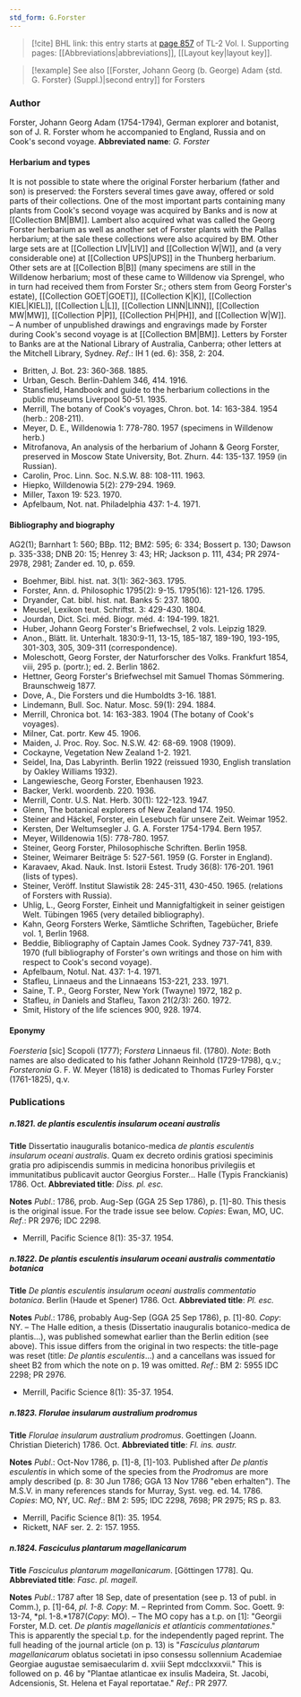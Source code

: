 ```yaml
---
std_form: G.Forster
---
```


> [!cite] BHL link: this entry starts at [page 857](https://www.biodiversitylibrary.org/page/33120988) of TL-2 Vol. I.
> Supporting pages: [[Abbreviations|abbreviations]], [[Layout key|layout key]].

> [!example] See also [[Forster, Johann Georg (b. George) Adam {std. G. Forster} (Suppl.)|second entry]] for Forsters

### Author

Forster, Johann Georg Adam (1754-1794), German explorer and botanist, son of J. R. Forster whom he accompanied to England, Russia and on Cook's second voyage. 
**Abbreviated name**: *G. Forster*

#### Herbarium and types

It is not possible to state where the original Forster herbarium (father and son) is preserved: the Forsters several times gave away, offered or sold parts of their collections. One of the most important parts containing many plants from Cook's second voyage was acquired by Banks and is now at [[Collection BM|BM]]. Lambert also acquired what was called the Georg Forster herbarium as well as another set of Forster plants with the Pallas herbarium; at the sale these collections were also acquired by BM. Other large sets are at [[Collection LIV|LIV]] and [[Collection W|W]], and (a very considerable one) at [[Collection UPS|UPS]] in the Thunberg herbarium. Other sets are at [[Collection B|B]] (many specimens are still in the Willdenow herbarium; most of these came to Willdenow via Sprengel, who in turn had received them from Forster Sr.; others stem from Georg Forster's estate), [[Collection GOET|GOET]], [[Collection K|K]], [[Collection KIEL|KIEL]], [[Collection L|L]], [[Collection LINN|LINN]], [[Collection MW|MW]], [[Collection P|P]], [[Collection PH|PH]], and [[Collection W|W]]. – A number of unpublished drawings and engravings made by Forster during Cook's second voyage is at [[Collection BM|BM]]. Letters by Forster to Banks are at the National Library of Australia, Canberra; other letters at the Mitchell Library, Sydney.
*Ref*.: IH 1 (ed. 6): 358, 2: 204.
- Britten, J. Bot. 23: 360-368. 1885.
- Urban, Gesch. Berlin-Dahlem 346, 414. 1916.
- Stansfield, Handbook and guide to the herbarium collections in the public museums Liverpool 50-51. 1935.
- Merrill, The botany of Cook's voyages, Chron. bot. 14: 163-384. 1954 (herb.: 208-211).
- Meyer, D. E., Willdenowia 1: 778-780. 1957 (specimens in Willdenow herb.)
- Mitrofanova, An analysis of the herbarium of Johann & Georg Forster, preserved in Moscow State University, Bot. Zhurn. 44: 135-137. 1959 (in Russian).
- Carolin, Proc. Linn. Soc. N.S.W. 88: 108-111. 1963.
- Hiepko, Willdenowia 5(2): 279-294. 1969.
- Miller, Taxon 19: 523. 1970.
- Apfelbaum, Not. nat. Philadelphia 437: 1-4. 1971.

#### Bibliography and biography

AG2(1); Barnhart 1: 560; BBp. 112; BM2: 595; 6: 334; Bossert p. 130; Dawson p. 335-338; DNB 20: 15; Henrey 3: 43; HR; Jackson p. 111, 434; PR 2974-2978, 2981; Zander ed. 10, p. 659.
- Boehmer, Bibl. hist. nat. 3(1): 362-363. 1795.
- Forster, Ann. d. Philosophic 1795(2): 9-15. 1795(16): 121-126. 1795.
- Dryander, Cat. bibl. hist. nat. Banks 5: 237. 1800.
- Meusel, Lexikon teut. Schriftst. 3: 429-430. 1804.
- Jourdan, Dict. Sci. méd. Biogr. méd. 4: 194-199. 1821.
- Huber, Johann Georg Forster's Briefwechsel, 2 vols. Leipzig 1829.
- Anon., Blätt. lit. Unterhalt. 1830:9-11, 13-15, 185-187, 189-190, 193-195, 301-303, 305, 309-311 (correspondence).
- Moleschott, Georg Forster, der Naturforscher des Volks. Frankfurt 1854, viii, 295 p. (portr.); ed. 2. Berlin 1862.
- Hettner, Georg Forster's Briefwechsel mit Samuel Thomas Sömmering. Braunschweig 1877.
- Dove, A., Die Forsters und die Humboldts 3-16. 1881.
- Lindemann, Bull. Soc. Natur. Mosc. 59(1): 294. 1884.
- Merrill, Chronica bot. 14: 163-383. 1904 (The botany of Cook's voyages).
- Milner, Cat. portr. Kew 45. 1906.
- Maiden, J. Proc. Roy. Soc. N.S.W. 42: 68-69. 1908 (1909).
- Cockayne, Vegetation New Zealand 1-2. 1921.
- Seidel, Ina, Das Labyrinth. Berlin 1922 (reissued 1930, English translation by Oakley Williams 1932).
- Langewiesche, Georg Forster, Ebenhausen 1923.
- Backer, Verkl. woordenb. 220. 1936.
- Merrill, Contr. U.S. Nat. Herb. 30(1): 122-123. 1947.
- Glenn, The botanical explorers of New Zealand 174. 1950.
- Steiner and Häckel, Forster, ein Lesebuch für unsere Zeit. Weimar 1952.
- Kersten, Der Weltumsegler J. G. A. Forster 1754-1794. Bern 1957.
- Meyer, Willdenowia 1(5): 778-780. 1957.
- Steiner, Georg Forster, Philosophische Schriften. Berlin 1958.
- Steiner, Weimarer Beiträge 5: 527-561. 1959 (G. Forster in England).
- Karavaev, Akad. Nauk. Inst. Istorii Estest. Trudy 36(8): 176-201. 1961 (lists of types).
- Steiner, Veröff. Institut Slawistik 28: 245-311, 430-450. 1965. (relations of Forsters with Russia).
- Uhlig, L., Georg Forster, Einheit und Mannigfaltigkeit in seiner geistigen Welt. Tübingen 1965 (very detailed bibliography).
- Kahn, Georg Forsters Werke, Sämtliche Schriften, Tagebücher, Briefe vol. 1, Berlin 1968.
- Beddie, Bibliography of Captain James Cook. Sydney 737-741, 839. 1970 (full bibliography of Forster's own writings and those on him with respect to Cook's second voyage).
- Apfelbaum, Notul. Nat. 437: 1-4. 1971.
- Stafleu, Linnaeus and the Linnaeans 153-221, 233. 1971.
- Saine, T. P., Georg Forster, New York (Twayne) 1972, 182 p.
- Stafleu, *in* Daniels and Stafleu, Taxon 21(2/3): 260. 1972.
- Smit, History of the life sciences 900, 928. 1974.

#### Eponymy

*Foersteria* \[sic\] Scopoli (1777); *Forstera* Linnaeus fil. (1780). *Note*: Both names are also dedicated to his father Johann Reinhold (1729-1798), q.v.; *Forsteronia* G. F. W. Meyer (1818) is dedicated to Thomas Furley Forster (1761-1825), q.v.

### Publications

##### n.1821. de plantis esculentis insularum oceani australis

**Title**
Dissertatio inauguralis botanico-medica *de plantis esculentis insularum oceani australis*. Quam ex decreto ordinis gratiosi speciminis gratia pro adipiscendis summis in medicina honoribus privilegiis et immunitatibus publicavit auctor Georgius Forster... Halle (Typis Franckianis) 1786. Oct.
**Abbreviated title**: *Diss. pl. esc.*

**Notes**
*Publ*.: 1786, prob. Aug-Sep (GGA 25 Sep 1786), p. \[1\]-80. This thesis is the original issue. For the trade issue see below. *Copies*: Ewan, MO, UC.
*Ref*.: PR 2976; IDC 2298.
- Merrill, Pacific Science 8(1): 35-37. 1954.

##### n.1822. De plantis esculentis insularum oceani australis commentatio botanica

**Title**
*De plantis esculentis insularum oceani australis commentatio botanica*. Berlin (Haude et Spener) 1786. Oct.
**Abbreviated title**: *Pl. esc.*

**Notes**
*Publ*.: 1786, probably Aug-Sep (GGA 25 Sep 1786), p. \[1\]-80.
*Copy*: NY. – The Halle edition, a thesis (Dissertatio inauguralis botanico-medica de plantis...), was published somewhat earlier than the Berlin edition (see above). This issue differs from the original in two respects: the title-page was reset (title: *De plantis esculentis*...) and a cancellans was issued for sheet B2 from which the note on p. 19 was omitted.
*Ref*.: BM 2: 5955 IDC 2298; PR 2976.
- Merrill, Pacific Science 8(1): 35-37. 1954.

##### n.1823. Florulae insularum australium prodromus

**Title**
*Florulae insularum australium prodromus*. Goettingen (Joann. Christian Dieterich) 1786. Oct.
**Abbreviated title**: *Fl. ins. austr.*

**Notes**
*Publ*.: Oct-Nov 1786, p. \[1\]-8, \[1\]-103. Published after *De plantis esculentis* in which some of the species from the *Prodromus* are more amply described (p. 8: 30 Jun 1786; GGA 13 Nov 1786 "eben erhalten"). The M.S.V. in many references stands for Murray, Syst. veg. ed. 14. 1786. *Copies*: MO, NY, UC.
*Ref*.: BM 2: 595; IDC 2298, 7698; PR 2975; RS p. 83.
- Merrill, Pacific Science 8(1): 35. 1954.
- Rickett, NAF ser. 2. 2: 157. 1955.

##### n.1824. Fasciculus plantarum magellanicarum

**Title**
*Fasciculus plantarum magellanicarum*. \[Göttingen 1778\]. Qu.
**Abbreviated title**: *Fasc. pl. magell.*

**Notes**
*Publ*.: 1787 after 18 Sep, date of presentation (see p. 13 of publ. in Comm.), p. \[1\]-64, *pl. 1-8. Copy*: M. – Reprinted from Comm. Soc. Goett. 9: 13-74, *pl. 1-8.*1787(*Copy*: MO). – The MO copy has a t.p. on \[1\]: "Georgii Forster, M.D. cet. *De plantis magellanicis et atlanticis commentationes*." This is apparently the special t.p. for the independently paged reprint. The full heading of the journal article (on p. 13) is "*Fasciculus plantarum magellanicarum* oblatus societati in ipso consessu sollennium Academiae Georgiae augustae semisaecularim d. xviii Sept mdcclxxxvii." This is followed on p. 46 by "Plantae atlanticae ex insulis Madeira, St. Jacobi, Adcensionis, St. Helena et Fayal reportatae."
*Ref*.: PR 2977.

